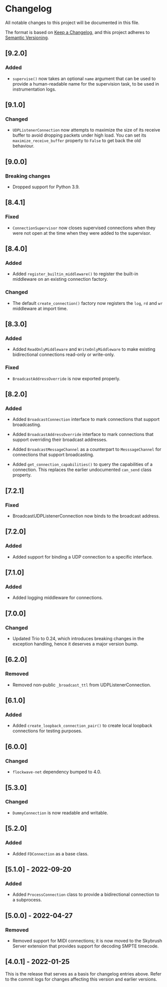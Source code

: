 # Changelog

All notable changes to this project will be documented in this file.

The format is based on [Keep a Changelog](https://keepachangelog.com/en/1.0.0/),
and this project adheres to [Semantic Versioning](https://semver.org/spec/v2.0.0.html).

## [9.2.0]

### Added

- `supervise()` now takes an optional `name` argument that can be used to
  provide a human-readable name for the supervision task, to be used
  in instrumentation logs.

## [9.1.0]

### Changed

- `UDPListenerConnection` now attempts to maximize the size of its receive
  buffer to avoid dropping packets under high load. You can set its
  `maximize_receive_buffer` property to `False` to get back the old behaviour.

## [9.0.0]

### Breaking changes

- Dropped support for Python 3.9.

## [8.4.1]

### Fixed

- `ConnectionSupervisor` now closes supervised connections when they were not
  open at the time when they were added to the supervisor.

## [8.4.0]

### Added

- Added `register_builtin_middleware()` to register the built-in middleware on
  an existing connection factory.

### Changed

- The default `create_connection()` factory now registers the `log`, `rd` and
  `wr` middleware at import time.

## [8.3.0]

### Added

- Added `ReadOnlyMiddleware` and `WriteOnlyMiddleware` to make existing
  bidirectional connections read-only or write-only.

### Fixed

- `BroadcastAddressOverride` is now exported properly.

## [8.2.0]

### Added

- Added `BroadcastConnection` interface to mark connections that support
  broadcasting.

- Added `BroadcastAddressOverride` interface to mark connections that support
  overriding their broadcast addresses.

- Added `BroadcastMessageChannel` as a counterpart to `MesssageChannel` for
  connections that support broadcasting.

- Added `get_connection_capabilities()` to query the capabilities of a
  connection. This replaces the earlier undocumented `can_send` class
  property.

## [7.2.1]

### Fixed

- BroadcastUDPListenerConnection now binds to the broadcast address.

## [7.2.0]

### Added

- Added support for binding a UDP connection to a specific interface.

## [7.1.0]

### Added

- Added logging middleware for connections.

## [7.0.0]

### Changed

- Updated Trio to 0.24, which introduces breaking changes in the exception
  handling, hence it deserves a major version bump.

## [6.2.0]

### Removed

- Removed non-public `_broadcast_ttl` from UDPListenerConnection.

## [6.1.0]

### Added

- Added `create_loopback_connection_pair()` to create local loopback connections
  for testing purposes.

## [6.0.0]

### Changed

- `flockwave-net` dependency bumped to 4.0.

## [5.3.0]

### Changed

- `DummyConnection` is now readable and writable.

## [5.2.0]

### Added

- Added `FDConnection` as a base class.

## [5.1.0] - 2022-09-20

### Added

- Added `ProcessConnection` class to provide a bidirectional connection to a
  subprocess.

## [5.0.0] - 2022-04-27

### Removed

- Removed support for MIDI connections; it is now moved to the Skybrush Server
  extension that provides support for decoding SMPTE timecode.

## [4.0.1] - 2022-01-25

This is the release that serves as a basis for changelog entries above. Refer
to the commit logs for changes affecting this version and earlier versions.
